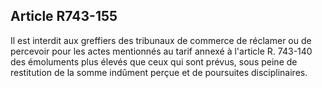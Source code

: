 Article R743-155
----
Il est interdit aux greffiers des tribunaux de commerce de réclamer ou de
percevoir pour les actes mentionnés au tarif annexé à l'article R. 743-140 des
émoluments plus élevés que ceux qui sont prévus, sous peine de restitution de la
somme indûment perçue et de poursuites disciplinaires.
